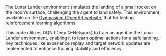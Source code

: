 The Lunar Lander environment simulates the landing of a small rocket on the moon’s surface, challenging the agent to land safely. This environment, available on the [Gymnasium (OpenAI) website](https://gymnasium.farama.org/), that for testing reinforcement learning algorithms. 

This code utilizes DQN (Deep Q-Network) to train an agent in the Lunar Lander environment, enabling it to learn optimal actions for a safe landing. Key techniques like experience replay and target network updates are implemented to enhance training stability and efficiency.

